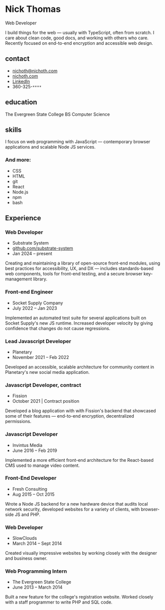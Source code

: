 # Nick Thomas
Web Developer

<p class="intro">
    I build things for the web &mdash; usually with TypeScript, often
    from scratch. I care about clean code, good docs, and working with
    others who care. Recently focused on end-to-end encryption
    and accessible web design.
</p>

<div class="col-left">

## contact
* nichoth@nichoth.com
* [nichoth.com](https://nichoth.com/)
* [LinkedIn](https://www.linkedin.com/in/nichoth/)
* 360-325-`****`

## education
The Evergreen State College
BS Computer Science

## skills
I focus on web programming with JavaScript &mdash; contemporary browser
applications and scalable Node JS services.

### And more:
* CSS
* HTML
* git
* React
* Node.js
* npm
* bash
</div>

<div class="col-right">

## Experience

### Web Developer

* Substrate System
* [github.com/substrate-system](https://github.com/substrate-system)
* Jan 2024 &ndash; present

Creating and maintaining a library of open-source front-end modules, using best
practices for accessibility, UX, and DX &mdash; includes standards-based
web components, tools for front-end testing, and a secure browser
key-management library.

### Front-end Engineer
* Socket Supply Company
* July 2022 &ndash; Jan 2023

Implemented an automated test suite for several applications built on Socket
Supply's new JS runtime. Increased developer velocity by giving confidence
that changes do not cause regressions.

### Lead Javascript Developer
* Planetary
* November 2021 &ndash; Feb 2022

Developed an accessible, scalable architecture for community content in
Planetary's new social media application.

### Javascript Developer, contract
* Fission
* October 2021 | Contract position

Developed a blog application with with Fission's backend that showcased some
of their features &mdash; end-to-end encryption, decentralized permissions.

### Javascript Developer
* Invintus Media
* June 2016 &ndash; Feb 2019

Implemented a more efficient front-end architecture for the React-based
CMS used to manage video content.

### Front-End Developer
* Fresh Consulting
* Aug 2015 &ndash; Oct 2015

Wrote a Node JS backend for a new hardware device that audits local network
security, developed websites for a variety of clients, with
browser-side JS and PHP.

### Web Developer
* SlowClouds
* March 2014 &ndash; Sept 2014

Created visually impressive websites by working closely with the
designer and business owner.

### Web Programming Intern
* The Evergreen State College
* June 2013 &ndash; March 2014

Built a new feature for the college's registration website.
Worked closely with a staff programmer to write PHP and SQL code.
</div>
